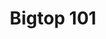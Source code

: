 ---
categories:
- bkk19
description: Bigtop provides an easy way for user to setup Big Data cloud platform
  and try out leading Hadoop-related projects, such as HDFS, Yarn, Mapreduce, and
  Spark. Also, there are lot of commercial usage projects based on bigtop.<br /> <br
  /> In this session, I will cover the following:<br /> * Bigtop on Arm Server<br
  /> * Set up a 3-node cluster with Bigtop<br /> * Run HiBench for Hadoop and Spark
image:
  featured: 'true'
  path: /assets/images/featured-images/bkk19/BKK19-TR01.png
session_attendee_num: '7'
session_id: BKK19-TR01
session_room: Session Room 1 (Lotus 1-2)
session_slot:
  end_time: '2019-04-02 14:50:00'
  start_time: '2019-04-02 14:00:00'
session_speakers:
- speaker_bio: Work in Arm software ecosystem more than 10 years. Want to share my
    recent experience in Big Data.
  speaker_company: LINARO
  speaker_image: /assets/images/speakers/bkk19/guodong-xu
  speaker_location: ''
  speaker_name: Guodong Xu
  speaker_position: Tech Lead
  speaker_username: guodong
session_track: Big Data
tag: session
tags:
- Big Data
title: Bigtop 101
---